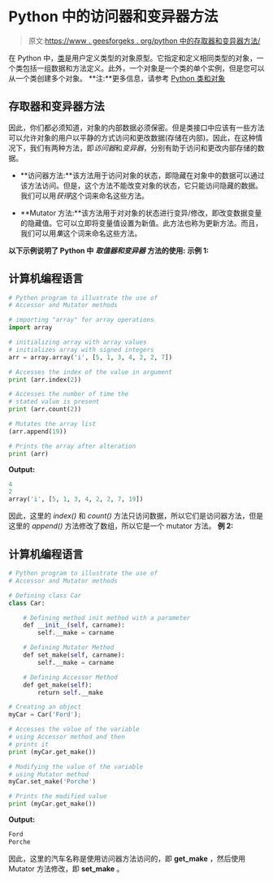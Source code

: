 # Python 中的访问器和变异器方法

> 原文:[https://www . geesforgeks . org/python 中的存取器和变异器方法/](https://www.geeksforgeeks.org/accessor-and-mutator-methods-in-python/)

在 Python 中，[类](https://www.geeksforgeeks.org/python-classes-and-objects/)是用户定义类型的对象原型。它指定和定义相同类型的对象，一个类包括一组数据和方法定义。此外，一个对象是一个类的单个实例，但是您可以从一个类创建多个对象。
**注:**更多信息，请参考 [Python 类和对象](https://www.geeksforgeeks.org/python-classes-and-objects/)

## 存取器和变异器方法

因此，你们都必须知道，对象的内部数据必须保密。但是类接口中应该有一些方法可以允许对象的用户以平静的方式访问和更改数据(存储在内部)。因此，在这种情况下，我们有两种方法，即*访问器*和*变异器*，分别有助于访问和更改内部存储的数据。

*   **访问器方法:**该方法用于访问对象的状态，即隐藏在对象中的数据可以通过该方法访问。但是，这个方法不能改变对象的状态，它只能访问隐藏的数据。我们可以用*获得*这个词来命名这些方法。

*   **Mutator 方法:**该方法用于对对象的状态进行变异/修改，即改变数据变量的隐藏值。它可以立即将变量值设置为新值。此方法也称为更新方法。而且，我们可以用*集*这个词来命名这些方法。

**以下示例说明了 Python 中** ***取值器和变异器*** **方法的使用:**
**示例 1:**

## 计算机编程语言

```py
# Python program to illustrate the use of
# Accessor and Mutator methods

# importing "array" for array operations
import array

# initializing array with array values
# initializes array with signed integers
arr = array.array('i', [5, 1, 3, 4, 2, 2, 7])

# Accesses the index of the value in argument
print (arr.index(2))

# Accesses the number of time the
# stated value is present
print (arr.count(2))

# Mutates the array list
(arr.append(19))

# Prints the array after alteration
print (arr)
```

**Output:** 

```py
4
2
array('i', [5, 1, 3, 4, 2, 2, 7, 19])
```

因此，这里的 *index()* 和 *count()* 方法只访问数据，所以它们是访问器方法，但是这里的 *append()* 方法修改了数组，所以它是一个 mutator 方法。
**例 2:**

## 计算机编程语言

```py
# Python program to illustrate the use of
# Accessor and Mutator methods

# Defining class Car
class Car:

    # Defining method init method with a parameter
    def __init__(self, carname):
        self.__make = carname

    # Defining Mutator Method
    def set_make(self, carname):
        self.__make = carname

    # Defining Accessor Method
    def get_make(self):
        return self.__make

# Creating an object
myCar = Car('Ford');

# Accesses the value of the variable
# using Accessor method and then
# prints it
print (myCar.get_make())

# Modifying the value of the variable
# using Mutator method
myCar.set_make('Porche')

# Prints the modified value
print (myCar.get_make())
```

**Output:** 

```py
Ford
Porche
```

因此，这里的汽车名称是使用访问器方法访问的，即 **get_make** ，然后使用 Mutator 方法修改，即 **set_make** 。